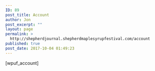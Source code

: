 ```yaml
---
ID: 89
post_title: Account
author: Jon
post_excerpt: ""
layout: page
permalink: >
  http://shepherdjournal.shepherdmaplesyrupfestival.com/account
published: true
post_date: 2017-10-04 01:49:23
---
```

[wpuf_account]